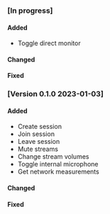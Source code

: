 ### [In progress]

#### Added

* Toggle direct monitor
#### Changed

#### Fixed

### [Version 0.1.0 2023-01-03]
#### Added

* Create session
* Join session
* Leave session
* Mute streams
* Change stream volumes
* Toggle internal microphone
* Get network measurements

#### Changed

#### Fixed
